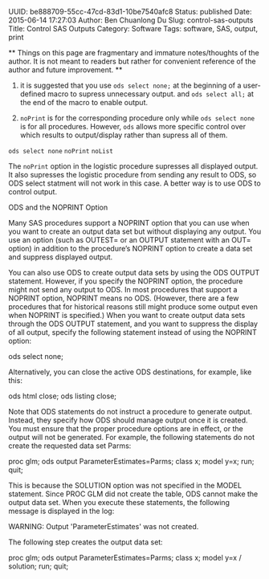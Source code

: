 UUID: be888709-55cc-47cd-83d1-10be7540afc8
Status: published
Date: 2015-06-14 17:27:03
Author: Ben Chuanlong Du
Slug: control-sas-outputs
Title: Control SAS Outputs
Category: Software
Tags: software, SAS, output, print

**
Things on this page are
fragmentary and immature notes/thoughts of the author.
It is not meant to readers
but rather for convenient reference of the author and future improvement.
**

1. it is suggested that you use 
`ods select none;` at the beginning of a user-defined macro to supress unnecessary output.
and 
`ods select all;` at the end of the macro to enable output.

2. `noPrint` is for the corresponding procedure only while `ods select none` is for all procedures.
However, `ods` allows more specific control over which results to output/display
rather than supress all of them.

`ods select none`
`noPrint` 
`noList`

The `noPrint` option in the logistic procedure supresses all displayed output.
It also supresses the logistic procedure from sending any result to ODS,
so ODS select statment will not work in this case.
A better way is to use ODS to control output.


ODS and the NOPRINT Option

Many SAS procedures support a NOPRINT option that you can use when you want to create an output data set but without displaying any output. You use an option (such as OUTEST= or an OUTPUT statement with an OUT= option) in addition to the procedure’s NOPRINT option to create a data set and suppress displayed output.

You can also use ODS to create output data sets by using the ODS OUTPUT statement. However, if you specify the NOPRINT option, the procedure might not send any output to ODS. In most procedures that support a NOPRINT option, NOPRINT means no ODS. (However, there are a few procedures that for historical reasons still might produce some output even when NOPRINT is specified.) When you want to create output data sets through the ODS OUTPUT statement, and you want to suppress the display of all output, specify the following statement instead of using the NOPRINT option:

ods select none;

Alternatively, you can close the active ODS destinations, for example, like this:

ods html close;
ods listing close;

Note that ODS statements do not instruct a procedure to generate output. Instead, they specify how ODS should manage output once it is created. You must ensure that the proper procedure options are in effect, or the output will not be generated. For example, the following statements do not create the requested data set Parms:

proc glm;
    ods output ParameterEstimates=Parms;
    class x;
    model y=x;
run; quit;

This is because the SOLUTION option was not specified in the MODEL statement. Since PROC GLM did not create the table, ODS cannot make the output data set. When you execute these statements, the following message is displayed in the log:

WARNING: Output 'ParameterEstimates' was not created.

The following step creates the output data set:

proc glm;
    ods output ParameterEstimates=Parms;
    class x;
    model y=x / solution;
run; quit;

